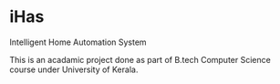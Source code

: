 iHas
====

Intelligent Home Automation System

This is an acadamic project done as part of B.tech Computer Science course under University of Kerala.
